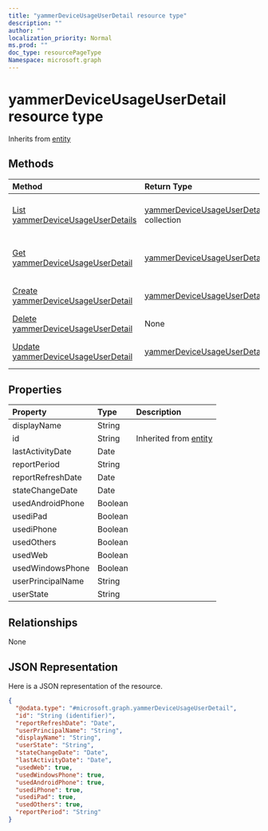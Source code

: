 ```yaml
---
title: "yammerDeviceUsageUserDetail resource type"
description: ""
author: ""
localization_priority: Normal
ms.prod: ""
doc_type: resourcePageType
Namespace: microsoft.graph
---
```



# yammerDeviceUsageUserDetail resource type




Inherits from [entity](../resources/entity.md)

## Methods
|Method|Return Type|Description|
|:---|:---|:---|
|[List yammerDeviceUsageUserDetails](../api/yammerdeviceusageuserdetail-list.md)|[yammerDeviceUsageUserDetail](../resources/yammerDeviceUsageUserDetail.md) collection|List properties and relationships of the [yammerDeviceUsageUserDetail](../resources/yammerdeviceusageuserdetail.md) objects.|
|[Get yammerDeviceUsageUserDetail](../api/yammerdeviceusageuserdetail-get.md)|[yammerDeviceUsageUserDetail](../resources/yammerDeviceUsageUserDetail.md)|Read properties and relationships of the [yammerDeviceUsageUserDetail](../resources/yammerdeviceusageuserdetail.md) object.|
|[Create yammerDeviceUsageUserDetail](../api/yammerdeviceusageuserdetail-create.md)|[yammerDeviceUsageUserDetail](../resources/yammerDeviceUsageUserDetail.md)|Create a new [yammerDeviceUsageUserDetail](../resources/yammerdeviceusageuserdetail.md) object.|
|[Delete yammerDeviceUsageUserDetail](../api/yammerdeviceusageuserdetail-delete.md)|None|Deletes a [yammerDeviceUsageUserDetail](../resources/yammerdeviceusageuserdetail.md).|
|[Update yammerDeviceUsageUserDetail](../api/yammerdeviceusageuserdetail-update.md)|[yammerDeviceUsageUserDetail](../resources/yammerDeviceUsageUserDetail.md)|Update the properties of a [yammerDeviceUsageUserDetail](../resources/yammerdeviceusageuserdetail.md) object.|

## Properties
|Property|Type|Description|
|:---|:---|:---|
|displayName|String||
|id|String| Inherited from [entity](../resources/entity.md)|
|lastActivityDate|Date||
|reportPeriod|String||
|reportRefreshDate|Date||
|stateChangeDate|Date||
|usedAndroidPhone|Boolean||
|usediPad|Boolean||
|usediPhone|Boolean||
|usedOthers|Boolean||
|usedWeb|Boolean||
|usedWindowsPhone|Boolean||
|userPrincipalName|String||
|userState|String||

## Relationships
None

## JSON Representation
Here is a JSON representation of the resource.
<!-- {
  "blockType": "resource",
  "keyProperty": "id",
  "@odata.type": "microsoft.graph.yammerDeviceUsageUserDetail",
  "baseType": "microsoft.graph.entity",
  "openType": false
}
-->
``` json
{
  "@odata.type": "#microsoft.graph.yammerDeviceUsageUserDetail",
  "id": "String (identifier)",
  "reportRefreshDate": "Date",
  "userPrincipalName": "String",
  "displayName": "String",
  "userState": "String",
  "stateChangeDate": "Date",
  "lastActivityDate": "Date",
  "usedWeb": true,
  "usedWindowsPhone": true,
  "usedAndroidPhone": true,
  "usediPhone": true,
  "usediPad": true,
  "usedOthers": true,
  "reportPeriod": "String"
}
```

